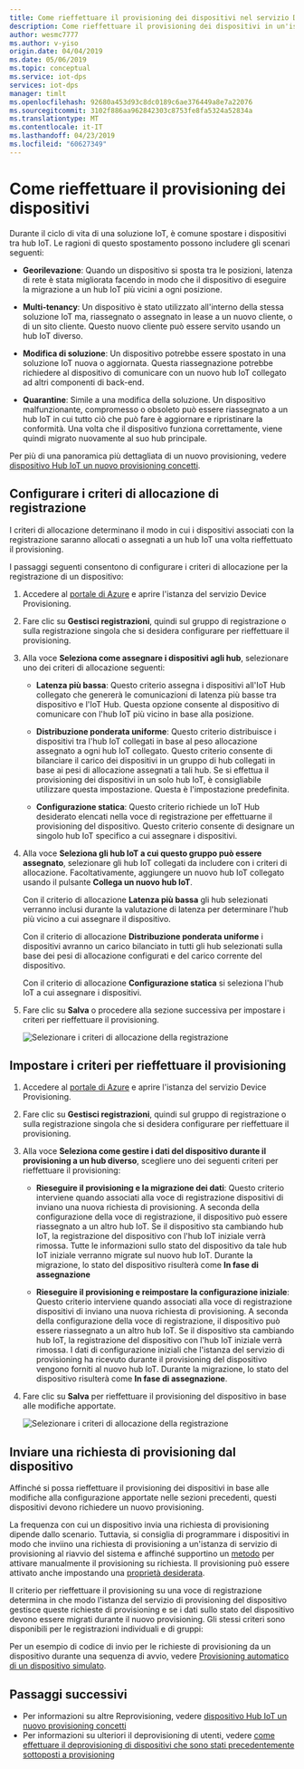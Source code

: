 ```yaml
---
title: Come rieffettuare il provisioning dei dispositivi nel servizio Device Provisioning in hub IoT di Azure | Documentazione Microsoft
description: Come rieffettuare il provisioning dei dispositivi in un'istanza del servizio Device Provisioning
author: wesmc7777
ms.author: v-yiso
origin.date: 04/04/2019
ms.date: 05/06/2019
ms.topic: conceptual
ms.service: iot-dps
services: iot-dps
manager: timlt
ms.openlocfilehash: 92680a453d93c8dc0189c6ae376449a8e7a22076
ms.sourcegitcommit: 3102f886aa962842303c8753fe8fa5324a52834a
ms.translationtype: MT
ms.contentlocale: it-IT
ms.lasthandoff: 04/23/2019
ms.locfileid: "60627349"
---
```

# <a name="how-to-reprovision-devices"></a>Come rieffettuare il provisioning dei dispositivi

Durante il ciclo di vita di una soluzione IoT, è comune spostare i dispositivi tra hub IoT. Le ragioni di questo spostamento possono includere gli scenari seguenti:

* **Georilevazione**: Quando un dispositivo si sposta tra le posizioni, latenza di rete è stata migliorata facendo in modo che il dispositivo di eseguire la migrazione a un hub IoT più vicini a ogni posizione.

* **Multi-tenancy**: Un dispositivo è stato utilizzato all'interno della stessa soluzione IoT ma, riassegnato o assegnato in lease a un nuovo cliente, o di un sito cliente. Questo nuovo cliente può essere servito usando un hub IoT diverso.

* **Modifica di soluzione**: Un dispositivo potrebbe essere spostato in una soluzione IoT nuova o aggiornata. Questa riassegnazione potrebbe richiedere al dispositivo di comunicare con un nuovo hub IoT collegato ad altri componenti di back-end. 

* **Quarantine**: Simile a una modifica della soluzione. Un dispositivo malfunzionante, compromesso o obsoleto può essere riassegnato a un hub IoT in cui tutto ciò che può fare è aggiornare e ripristinare la conformità. Una volta che il dispositivo funziona correttamente, viene quindi migrato nuovamente al suo hub principale.

Per più di una panoramica più dettagliata di un nuovo provisioning, vedere [dispositivo Hub IoT un nuovo provisioning concetti](concepts-device-reprovision.md).


## <a name="configure-the-enrollment-allocation-policy"></a>Configurare i criteri di allocazione di registrazione

I criteri di allocazione determinano il modo in cui i dispositivi associati con la registrazione saranno allocati o assegnati a un hub IoT una volta rieffettuato il provisioning.

I passaggi seguenti consentono di configurare i criteri di allocazione per la registrazione di un dispositivo:

1. Accedere al [portale di Azure](https://portal.azure.com) e aprire l'istanza del servizio Device Provisioning.

2. Fare clic su **Gestisci registrazioni**, quindi sul gruppo di registrazione o sulla registrazione singola che si desidera configurare per rieffettuare il provisioning. 

3. Alla voce **Seleziona come assegnare i dispositivi agli hub**, selezionare uno dei criteri di allocazione seguenti:

    * **Latenza più bassa**: Questo criterio assegna i dispositivi all'IoT Hub collegato che genererà le comunicazioni di latenza più basse tra dispositivo e l'IoT Hub. Questa opzione consente al dispositivo di comunicare con l'hub IoT più vicino in base alla posizione. 
    
    * **Distribuzione ponderata uniforme**: Questo criterio distribuisce i dispositivi tra l'hub IoT collegati in base al peso allocazione assegnato a ogni hub IoT collegato. Questo criterio consente di bilanciare il carico dei dispositivi in un gruppo di hub collegati in base ai pesi di allocazione assegnati a tali hub. Se si effettua il provisioning dei dispositivi in un solo hub IoT, è consigliabile utilizzare questa impostazione. Questa è l'impostazione predefinita. 
    
    * **Configurazione statica**: Questo criterio richiede un IoT Hub desiderato elencati nella voce di registrazione per effettuarne il provisioning del dispositivo. Questo criterio consente di designare un singolo hub IoT specifico a cui assegnare i dispositivi.

4. Alla voce **Seleziona gli hub IoT a cui questo gruppo può essere assegnato**, selezionare gli hub IoT collegati da includere con i criteri di allocazione. Facoltativamente, aggiungere un nuovo hub IoT collegato usando il pulsante **Collega un nuovo hub IoT**.

    Con il criterio di allocazione **Latenza più bassa** gli hub selezionati verranno inclusi durante la valutazione di latenza per determinare l'hub più vicino a cui assegnare il dispositivo.

    Con il criterio di allocazione **Distribuzione ponderata uniforme** i dispositivi avranno un carico bilanciato in tutti gli hub selezionati sulla base dei pesi di allocazione configurati e del carico corrente del dispositivo.

    Con il criterio di allocazione **Configurazione statica** si seleziona l'hub IoT a cui assegnare i dispositivi.

4. Fare clic su **Salva** o procedere alla sezione successiva per impostare i criteri per rieffettuare il provisioning.

    ![Selezionare i criteri di allocazione della registrazione](./media/how-to-reprovision/enrollment-allocation-policy.png)



## <a name="set-the-reprovisioning-policy"></a>Impostare i criteri per rieffettuare il provisioning

1. Accedere al [portale di Azure](https://portal.azure.com) e aprire l'istanza del servizio Device Provisioning.

2. Fare clic su **Gestisci registrazioni**, quindi sul gruppo di registrazione o sulla registrazione singola che si desidera configurare per rieffettuare il provisioning.

3. Alla voce **Seleziona come gestire i dati del dispositivo durante il provisioning a un hub diverso**, scegliere uno dei seguenti criteri per rieffettuare il provisioning:

    * **Rieseguire il provisioning e la migrazione dei dati**: Questo criterio interviene quando associati alla voce di registrazione dispositivi di inviano una nuova richiesta di provisioning. A seconda della configurazione della voce di registrazione, il dispositivo può essere riassegnato a un altro hub IoT. Se il dispositivo sta cambiando hub IoT, la registrazione del dispositivo con l'hub IoT iniziale verrà rimossa. Tutte le informazioni sullo stato del dispositivo da tale hub IoT iniziale verranno migrate sul nuovo hub IoT. Durante la migrazione, lo stato del dispositivo risulterà come **In fase di assegnazione**

    * **Rieseguire il provisioning e reimpostare la configurazione iniziale**: Questo criterio interviene quando associati alla voce di registrazione dispositivi di inviano una nuova richiesta di provisioning. A seconda della configurazione della voce di registrazione, il dispositivo può essere riassegnato a un altro hub IoT. Se il dispositivo sta cambiando hub IoT, la registrazione del dispositivo con l'hub IoT iniziale verrà rimossa. I dati di configurazione iniziali che l'istanza del servizio di provisioning ha ricevuto durante il provisioning del dispositivo vengono forniti al nuovo hub IoT. Durante la migrazione, lo stato del dispositivo risulterà come **In fase di assegnazione**.

4. Fare clic su **Salva** per rieffettuare il provisioning del dispositivo in base alle modifiche apportate.

    ![Selezionare i criteri di allocazione della registrazione](./media/how-to-reprovision/reprovisioning-policy.png)



## <a name="send-a-provisioning-request-from-the-device"></a>Inviare una richiesta di provisioning dal dispositivo

Affinché si possa rieffettuare il provisioning dei dispositivi in base alle modifiche alla configurazione apportate nelle sezioni precedenti, questi dispositivi devono richiedere un nuovo provisioning. 

La frequenza con cui un dispositivo invia una richiesta di provisioning dipende dallo scenario. Tuttavia, si consiglia di programmare i dispositivi in modo che inviino una richiesta di provisioning a un'istanza di servizio di provisioning al riavvio del sistema e affinché supportino un [metodo](../iot-hub/iot-hub-devguide-direct-methods.md) per attivare manualmente il provisioning su richiesta. Il provisioning può essere attivato anche impostando una [proprietà desiderata](../iot-hub/iot-hub-devguide-device-twins.md#desired-property-example). 

Il criterio per rieffettuare il provisioning su una voce di registrazione determina in che modo l'istanza del servizio di provisioning del dispositivo gestisce queste richieste di provisioning e se i dati sullo stato del dispositivo devono essere migrati durante il nuovo provisioning. Gli stessi criteri sono disponibili per le registrazioni individuali e di gruppi:

Per un esempio di codice di invio per le richieste di provisioning da un dispositivo durante una sequenza di avvio, vedere [Provisioning automatico di un dispositivo simulato](quick-create-simulated-device.md).


## <a name="next-steps"></a>Passaggi successivi

- Per informazioni su altre Reprovisioning, vedere [dispositivo Hub IoT un nuovo provisioning concetti](concepts-device-reprovision.md) 
- Per informazioni su ulteriori il deprovisioning di utenti, vedere [come effettuare il deprovisioning di dispositivi che sono stati precedentemente sottoposti a provisioning](how-to-unprovision-devices.md) 











